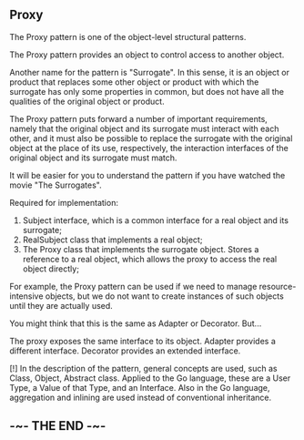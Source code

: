 ## Proxy

The Proxy pattern is one of the object-level structural patterns.

The Proxy pattern provides an object to control access to another object.

Another name for the pattern is "Surrogate". In this sense, it is an object or product that replaces some other object or product with which the surrogate has only some properties in common, but does not have all the qualities of the original object or product.

The Proxy pattern puts forward a number of important requirements, namely that the original object and its surrogate must interact with each other, and it must also be possible to replace the surrogate with the original object at the place of its use, respectively, the interaction interfaces of the original object and its surrogate must match.

It will be easier for you to understand the pattern if you have watched the movie "The Surrogates".

Required for implementation:

1. Subject interface, which is a common interface for a real object and its surrogate;
2. RealSubject class that implements a real object;
3. The Proxy class that implements the surrogate object. Stores a reference to a real object, which allows the proxy to access the real object directly;

For example, the Proxy pattern can be used if we need to manage resource-intensive objects, but we do not want to create instances of such objects until they are actually used.

You might think that this is the same as Adapter or Decorator. But...

The proxy exposes the same interface to its object.
Adapter provides a different interface.
Decorator provides an extended interface.

[!] In the description of the pattern, general concepts are used, such as Class, Object, Abstract class. Applied to the Go language, these are a User Type, a Value of that Type, and an Interface. Also in the Go language, aggregation and inlining are used instead of conventional inheritance.

## -~- THE END -~-
